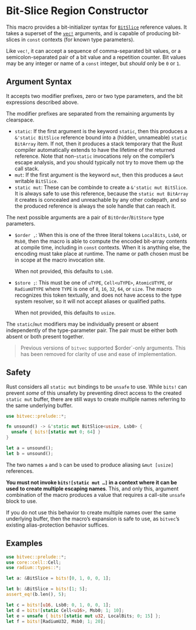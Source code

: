 # Bit-Slice Region Constructor

This macro provides a bit-initializer syntax for [`BitSlice`] reference values.
It takes a superset of the [`vec!`] arguments, and is capable of producing
bit-slices in `const` contexts (for known type parameters).

Like `vec!`, it can accept a sequence of comma-separated bit values, or a
semicolon-separated pair of a bit value and a repetition counter. Bit values may
be any integer or name of a `const` integer, but *should* only be `0` or `1`.

## Argument Syntax

It accepts two modifier prefixes, zero or two type parameters, and the bit
expressions described above.

The modifier prefixes are separated from the remaining arguments by clearspace.

- `static`: If the first argument is the keyword `static`, then this produces a
  `&'static BitSlice` reference bound into a (hidden, unnameable)
  `static BitArray` item. If not, then it produces a stack temporary that the
  Rust compiler automatically extends to have the lifetime of the returned
  reference. Note that non-`static` invocations rely on the compiler’s escape
  analysis, and you should typically not try to move them up the call stack.
- `mut`: If the first argument is the keyword `mut`, then this produces a `&mut`
  writable `BitSlice`.
- `static mut`: These can be combinde to create a `&'static mut BitSlice`. It is
  always safe to use this reference, because the `static mut BitArray` it
  creates is concealed and unreachable by any other codepath, and so the
  produced reference is always the sole handle that can reach it.

The next possible arguments are a pair of `BitOrder`/`BitStore` type parameters.

- `$order ,`: When this is one of the three literal tokens `LocalBits`, `Lsb0`,
  or `Msb0`, then the macro is able to compute the encoded bit-array contents at
  compile time, including in `const` contexts. When it is anything else, the
  encoding must take place at runtime. The name or path chosen must be in scope
  at the macro invocation site.

  When not provided, this defaults to `Lsb0`.
- `$store ;`: This must be one of `uTYPE`, `Cell<uTYPE>`, `AtomicUTYPE`, or
  `RadiumUTYPE` where `TYPE` is one of `8`, `16`, `32`, `64`, or `size`. The
  macro recognizes this token textually, and does not have access to the type
  system resolver, so it will not accept aliases or qualified paths.

  When not provided, this defaults to `usize`.

The `static`/`mut` modifiers may be individually present or absent independently
of the type-parameter pair. The pair must be either both absent or both present
together.

> Previous versions of `bitvec` supported $order`-only arguments. This has been
> removed for clarity of use and ease of implementation.

## Safety

Rust considers all `static mut` bindings to be `unsafe` to use. While `bits!`
can prevent *some* of this unsafety by preventing direct access to the created
`static mut` buffer, there are still ways to create multiple names referring to
the same underlying buffer.

```rust
use bitvec::prelude::*;

fn unsound() -> &'static mut BitSlice<usize, Lsb0> {
  unsafe { bits![static mut 0; 64] }
}

let a = unsound();
let b = unsound();
```

The two names `a` and `b` can be used to produce aliasing `&mut [usize]`
references.

**You must not invoke `bits![static mut …]` in a context where it can be used**
**to create multiple escaping names**. This, and only this, argument combination
of the macro produces a value that requires a call-site `unsafe` block to use.

If you do not use this behavior to create multiple names over the same
underlying buffer, then the macro’s expansion is safe to use, as `bitvec`’s
existing alias-protection behavior suffices.

## Examples

```rust
use bitvec::prelude::*;
use core::cell::Cell;
use radium::types::*;

let a: &BitSlice = bits![0, 1, 0, 0, 1];

let b: &BitSlice = bits![1; 5];
assert_eq!(b.len(), 5);

let c = bits![u16, Lsb0; 0, 1, 0, 0, 1];
let d = bits![static Cell<u16>, Msb0; 1; 10];
let e = unsafe { bits![static mut u32, LocalBits; 0; 15] };
let f = bits![RadiumU32, Msb0; 1; 20];
```

[`BitSlice`]: crate::slice::BitSlice
[`vec!`]: macro@alloc::vec
